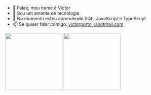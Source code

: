 - 👋 Falae, meu nome é Victor
- 👀 Sou um amante de tecnologia
- 🌱 No momento estou aprendendo SQL, JavaScript e TypeScript
- 📫 Se quiser falar comigo: victorporto_@hotmail.com


<div>
  <img height="180em" src="https://github-readme-stats.vercel.app/api?username=VORP2830&show_icons=true&theme=dark&include_all_commits=true&count_private=true"/>
  <img height="180em" src="https://github-readme-stats.vercel.app/api/top-langs/?username=VOCRP2830&layout=compact&langs_count=7&theme=dark"/>
</div>
